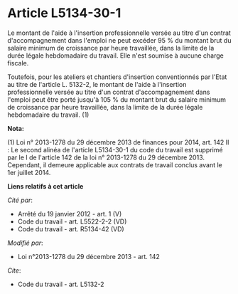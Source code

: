 # Article L5134-30-1

Le montant de l'aide à l'insertion professionnelle versée au titre d'un contrat d'accompagnement dans l'emploi ne peut
excéder 95 % du montant brut du salaire minimum de croissance par heure travaillée, dans la limite de la durée légale
hebdomadaire du travail. Elle n'est soumise à aucune charge fiscale. 

Toutefois, pour les ateliers et chantiers d'insertion conventionnés par l'Etat au titre de l'article L. 5132-2, le montant de
l'aide à l'insertion professionnelle versée au titre d'un contrat d'accompagnement dans l'emploi peut être porté jusqu'à 105
% du montant brut du salaire minimum de croissance par heure travaillée, dans la limite de la durée légale hebdomadaire du
travail. (1)

**Nota:**

(1) Loi n° 2013-1278 du 29 décembre 2013 de finances pour 2014, art. 142 II : Le second alinéa de l'article L5134-30-1 du
code du travail est supprimé par le I de l'article 142 de la loi n° 2013-1278 du 29 décembre 2013. Cependant, il demeure
applicable aux contrats de travail conclus avant le 1er juillet 2014.

**Liens relatifs à cet article**

_Cité par_:

  - Arrêté du 19 janvier 2012 - art. 1 (V)
  - Code du travail - art. L5522-2-2 (VD)
  - Code du travail - art. R5134-42 (VD)

_Modifié par_:

  - Loi n°2013-1278 du 29 décembre 2013 - art. 142

_Cite_:

  - Code du travail - art. L5132-2
